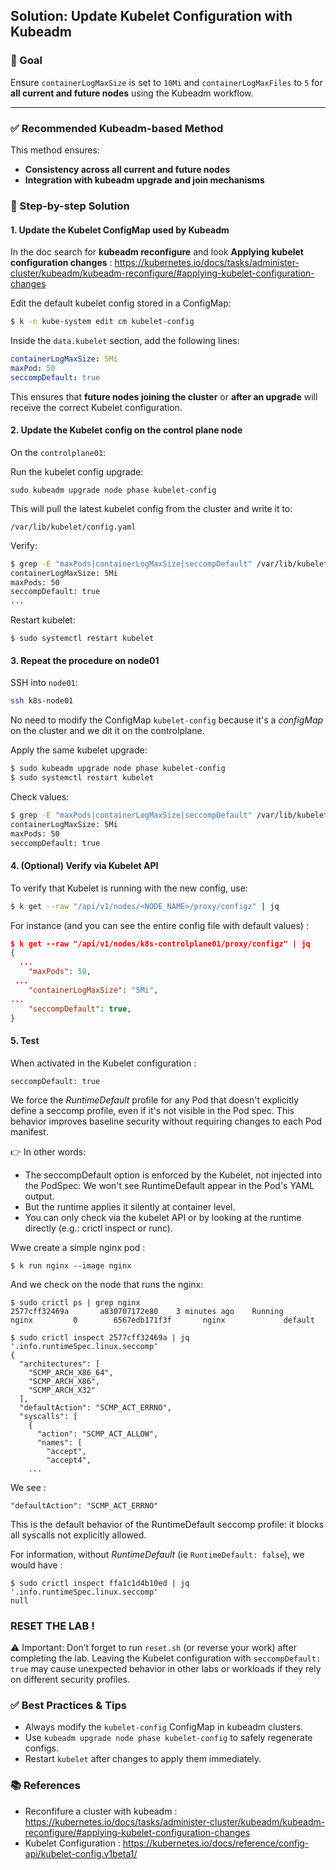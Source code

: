 ## Solution: Update Kubelet Configuration with Kubeadm

### 🎯 Goal

Ensure `containerLogMaxSize` is set to `10Mi` and `containerLogMaxFiles` to `5` for **all current and future nodes** using the Kubeadm workflow.

---

### ✅ Recommended Kubeadm-based Method

This method ensures:

* **Consistency across all current and future nodes**
* **Integration with kubeadm upgrade and join mechanisms**

### 🧰 Step-by-step Solution

#### 1. Update the Kubelet ConfigMap used by Kubeadm

In the doc search for **kubeadm reconfigure** and look **Applying kubelet configuration changes** : https://kubernetes.io/docs/tasks/administer-cluster/kubeadm/kubeadm-reconfigure/#applying-kubelet-configuration-changes

Edit the default kubelet config stored in a ConfigMap:

```bash
$ k -n kube-system edit cm kubelet-config
```

Inside the `data.kubelet` section, add the following lines:

```yaml
containerLogMaxSize: 5Mi
maxPod: 50
seccompDefault: true
```

This ensures that **future nodes joining the cluster** or **after an upgrade** will receive the correct Kubelet configuration.

#### 2. Update the Kubelet config on the control plane node

On the `controlplane01`:


Run the kubelet config upgrade:

```
sudo kubeadm upgrade node phase kubelet-config
```

This will pull the latest kubelet config from the cluster and write it to:

```
/var/lib/kubelet/config.yaml
```

Verify:

```bash
$ grep -E "maxPods|containerLogMaxSize|seccompDefault" /var/lib/kubelet/config.yaml 
containerLogMaxSize: 5Mi
maxPods: 50
seccompDefault: true
...
```

Restart kubelet:

```
$ sudo systemctl restart kubelet
```

#### 3. Repeat the procedure on node01

SSH into `node01`:

```bash
ssh k8s-node01
```

No need to modify the ConfigMap `kubelet-config` because it's a *configMap* on the cluster and we dit it on the controlplane. 

Apply the same kubelet upgrade:

```bash
$ sudo kubeadm upgrade node phase kubelet-config
$ sudo systemctl restart kubelet
```

Check values:

```bash
$ grep -E "maxPods|containerLogMaxSize|seccompDefault" /var/lib/kubelet/config.yaml 
containerLogMaxSize: 5Mi
maxPods: 50
seccompDefault: true
```

#### 4. (Optional) Verify via Kubelet API

To verify that Kubelet is running with the new config, use:

```bash
$ k get --raw "/api/v1/nodes/<NODE_NAME>/proxy/configz" | jq
```

For instance (and you can see the entire config file with default values) :

```json
$ k get --raw "/api/v1/nodes/k8s-controlplane01/proxy/configz" | jq 
{
  ...
    "maxPods": 50,
 ...
    "containerLogMaxSize": "5Mi",
...
    "seccompDefault": true,
}
```

#### 5. Test

When activated in the Kubelet configuration :

```
seccompDefault: true
```

We force the *RuntimeDefault* profile for any Pod that doesn't explicitly define a seccomp profile, even if it's not visible in the Pod spec. This behavior improves baseline security without requiring changes to each Pod manifest.

👉 In other words:

- The seccompDefault option is enforced by the Kubelet, not injected into the PodSpec: We won't see RuntimeDefault appear in the Pod's YAML output.
- But the runtime applies it silently at container level.
- You can only check via the kubelet API or by looking at the runtime directly (e.g.: crictl inspect or runc).

Wwe create a simple nginx pod :

```
$ k run nginx --image nginx
```

And we check on the node that runs the nginx:

```
$ sudo crictl ps | grep nginx
2577cff32469a       a830707172e80    3 minutes ago    Running     nginx         0        6567edb171f3f       nginx             default

$ sudo crictl inspect 2577cff32469a | jq '.info.runtimeSpec.linux.seccomp'
{
  "architectures": [
    "SCMP_ARCH_X86_64",
    "SCMP_ARCH_X86",
    "SCMP_ARCH_X32"
  ],
  "defaultAction": "SCMP_ACT_ERRNO",
  "syscalls": [
    {
      "action": "SCMP_ACT_ALLOW",
      "names": [
        "accept",
        "accept4",
    ...
```

We see :

```
"defaultAction": "SCMP_ACT_ERRNO"
```

This is the default behavior of the RuntimeDefault seccomp profile: it blocks all syscalls not explicitly allowed.

For information, without *RuntimeDefault* (ie `RuntimeDefault: false`), we would have :

```
$ sudo crictl inspect ffa1c1d4b10ed | jq '.info.runtimeSpec.linux.seccomp'
null
```

### RESET THE LAB !

⚠️ Important: Don’t forget to run `reset.sh` (or reverse your work) after completing the lab. Leaving the Kubelet configuration with `seccompDefault: true` may cause unexpected behavior in other labs or workloads if they rely on different security profiles.

### ✅ Best Practices & Tips

* Always modify the `kubelet-config` ConfigMap in kubeadm clusters.
* Use `kubeadm upgrade node phase kubelet-config` to safely regenerate configs.
* Restart `kubelet` after changes to apply them immediately.

### 📚 References

* Reconfifure a cluster with kubeadm : https://kubernetes.io/docs/tasks/administer-cluster/kubeadm/kubeadm-reconfigure/#applying-kubelet-configuration-changes
* Kubelet Configuration : https://kubernetes.io/docs/reference/config-api/kubelet-config.v1beta1/ 